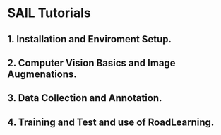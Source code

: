 # SAIL Tutorials
## 1. Installation and Enviroment Setup.


## 2. Computer Vision Basics and Image Augmenations.


## 3. Data Collection and Annotation.


## 4. Training and Test and use of RoadLearning.
